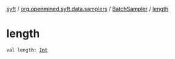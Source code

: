 [syft](../../index.md) / [org.openmined.syft.data.samplers](../index.md) / [BatchSampler](index.md) / [length](./length.md)

# length

`val length: `[`Int`](https://kotlinlang.org/api/latest/jvm/stdlib/kotlin/-int/index.html)